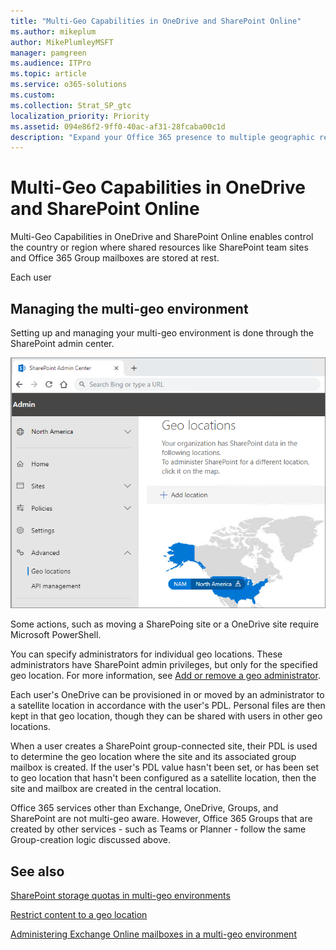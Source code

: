 ```yaml
---
title: "Multi-Geo Capabilities in OneDrive and SharePoint Online"
ms.author: mikeplum
author: MikePlumleyMSFT
manager: pamgreen
ms.audience: ITPro
ms.topic: article
ms.service: o365-solutions
ms.custom: 
ms.collection: Strat_SP_gtc
localization_priority: Priority
ms.assetid: 094e86f2-9ff0-40ac-af31-28fcaba00c1d
description: "Expand your Office 365 presence to multiple geographic regions with multi-geo capabilities in OneDrive and SharePoint Online."
---
```


# Multi-Geo Capabilities in OneDrive and SharePoint Online

Multi-Geo Capabilities in OneDrive and SharePoint Online enables control the country or region where shared resources like SharePoint team sites and Office 365 Group mailboxes are stored at rest.

Each user

## Managing the multi-geo environment

Setting up and managing your multi-geo environment is done through the SharePoint admin center. 

![Screenshot of geo locations page in the SharePoint admin center](media/sharepoint-multi-geo-admin-center.png)

Some actions, such as moving a SharePoing site or a OneDrive site require Microsoft PowerShell.

You can specify administrators for individual geo locations. These administrators have SharePoint admin privileges, but only for the specified geo location. For more information, see [Add or remove a geo administrator](add-a-sharepoint-geo-admin.md).


Each user's OneDrive can be provisioned in or moved by an administrator to a satellite location in accordance with the user's PDL. Personal files are then kept in that geo location, though they can be shared with users in other geo locations.

When a user creates a SharePoint group-connected site, their PDL is used to determine the geo location where the site and its associated group mailbox is created. If the user's PDL value hasn't been set, or has been set to geo location that hasn't been configured as a satellite location, then the site and mailbox are created in the central location.

Office 365 services other than Exchange, OneDrive, Groups, and SharePoint are not multi-geo aware. However, Office 365 Groups that are created by other services - such as Teams or Planner - follow the same Group-creation logic discussed above.


## See also

[SharePoint storage quotas in multi-geo environments](sharepoint-multi-geo-storage-quota.md)

[Restrict content to a geo location](restrict-content-to-geo-location.md)

[Administering Exchange Online mailboxes in a multi-geo environment](administering-exchange-online-multi-geo.md)
